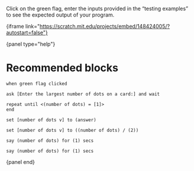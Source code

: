 Click on the green flag, enter the inputs provided in the “testing examples” to see the expected output of your program.

{iframe link="https://scratch.mit.edu/projects/embed/148424005/?autostart=false"}

{panel type="help"}

# Recommended blocks

<pre><code class="scratch:split:random">when green flag clicked

ask [Enter the largest number of dots on a card:] and wait

repeat until &lt;(number of dots) = [1]&gt;
end
</code></pre>

<pre><code class="scratch:split:random">set [number of dots v] to (answer)

set [number of dots v] to ((number of dots) / (2))
</code></pre>

<pre><code class="scratch:split">say (number of dots) for (1) secs

say (number of dots) for (1) secs
</code></pre>

{panel end}